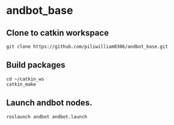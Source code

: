 # andbot_base

## Clone to catkin workspace

    git clone https://github.com/piliwilliam0306/andbot_base.git
  
## Build packages
    cd ~/catkin_ws
    catkin_make

## Launch andbot nodes.

    roslaunch andbot andbot.launch
